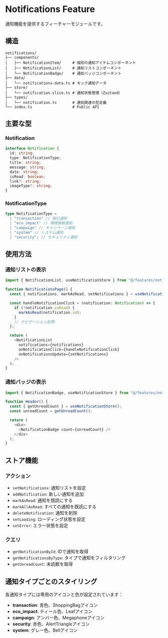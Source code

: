 # Notifications Feature

通知機能を提供するフィーチャーモジュールです。

## 構造

```
notifications/
├── components/
│   ├── NotificationItem/     # 個別の通知アイテムコンポーネント
│   ├── NotificationList/     # 通知リストコンポーネント
│   └── NotificationBadge/    # 通知バッジコンポーネント
├── data/
│   └── notifications-data.ts # モック通知データ
├── store/
│   └── notification.slice.ts # 通知状態管理（Zustand）
├── types/
│   └── notification.ts       # 通知関連の型定義
└── index.ts                  # Public API
```

## 主要な型

### Notification

```typescript
interface Notification {
  id: string;
  type: NotificationType;
  title: string;
  message: string;
  date: string;
  isRead: boolean;
  link?: string;
  imageType?: string;
}
```

### NotificationType

```typescript
type NotificationType =
  | "transaction" // 取引通知
  | "eco_impact" // 環境貢献通知
  | "campaign" // キャンペーン通知
  | "system" // システム通知
  | "security"; // セキュリティ通知
```

## 使用方法

### 通知リストの表示

```typescript
import { NotificationList, useNotificationStore } from "@/features/notifications";

function NotificationsPage() {
  const { notifications, markAsRead, setNotifications } = useNotificationStore();

  const handleNotificationClick = (notification: Notification) => {
    if (!notification.isRead) {
      markAsRead(notification.id);
    }
    // ナビゲーション処理
  };

  return (
    <NotificationList
      notifications={notifications}
      onNotificationClick={handleNotificationClick}
      onNotificationsUpdate={setNotifications}
    />
  );
}
```

### 通知バッジの表示

```typescript
import { NotificationBadge, useNotificationStore } from "@/features/notifications";

function Header() {
  const { getUnreadCount } = useNotificationStore();
  const unreadCount = getUnreadCount();

  return (
    <div>
      <NotificationBadge count={unreadCount} />
    </div>
  );
}
```

## ストア機能

### アクション

- `setNotifications`: 通知リストを設定
- `addNotification`: 新しい通知を追加
- `markAsRead`: 通知を既読にする
- `markAllAsRead`: すべての通知を既読にする
- `deleteNotification`: 通知を削除
- `setLoading`: ローディング状態を設定
- `setError`: エラー状態を設定

### クエリ

- `getNotificationById`: IDで通知を取得
- `getNotificationsByType`: タイプで通知をフィルタリング
- `getUnreadCount`: 未読数を取得

## 通知タイプごとのスタイリング

各通知タイプには専用のアイコンと色が設定されています：

- **transaction**: 青色、ShoppingBagアイコン
- **eco_impact**: ティール色、Leafアイコン
- **campaign**: アンバー色、Megaphoneアイコン
- **security**: 赤色、AlertTriangleアイコン
- **system**: グレー色、Bellアイコン
